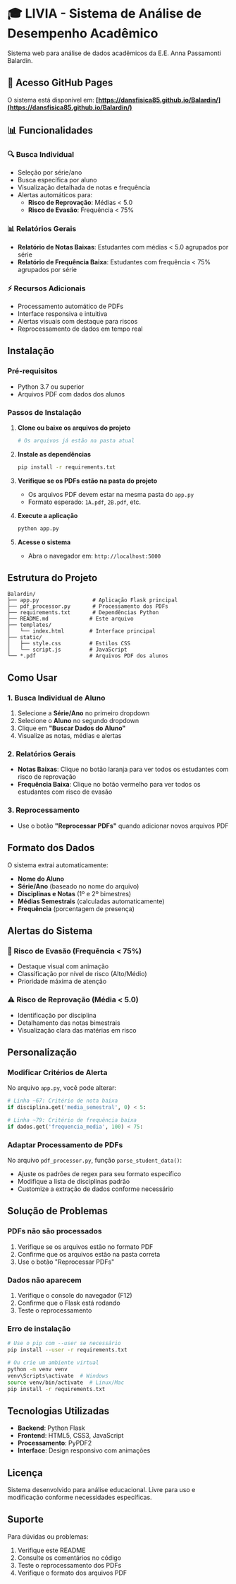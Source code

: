 # 🎓 LIVIA - Sistema de Análise de Desempenho Acadêmico

Sistema web para análise de dados acadêmicos da E.E. Anna Passamonti Balardin.

## 🚀 Acesso GitHub Pages

O sistema está disponível em: **[https://dansfisica85.github.io/Balardin/](https://dansfisica85.github.io/Balardin/)**

## 📊 Funcionalidades

### 🔍 Busca Individual
- Seleção por série/ano
- Busca específica por aluno
- Visualização detalhada de notas e frequência
- Alertas automáticos para:
  - **Risco de Reprovação**: Médias < 5.0
  - **Risco de Evasão**: Frequência < 75%

### 📊 Relatórios Gerais
- **Relatório de Notas Baixas**: Estudantes com médias < 5.0 agrupados por série
- **Relatório de Frequência Baixa**: Estudantes com frequência < 75% agrupados por série

### ⚡ Recursos Adicionais
- Processamento automático de PDFs
- Interface responsiva e intuitiva
- Alertas visuais com destaque para riscos
- Reprocessamento de dados em tempo real

## Instalação

### Pré-requisitos
- Python 3.7 ou superior
- Arquivos PDF com dados dos alunos

### Passos de Instalação

1. **Clone ou baixe os arquivos do projeto**
   ```bash
   # Os arquivos já estão na pasta atual
   ```

2. **Instale as dependências**
   ```bash
   pip install -r requirements.txt
   ```

3. **Verifique se os PDFs estão na pasta do projeto**
   - Os arquivos PDF devem estar na mesma pasta do `app.py`
   - Formato esperado: `1A.pdf`, `2B.pdf`, etc.

4. **Execute a aplicação**
   ```bash
   python app.py
   ```

5. **Acesse o sistema**
   - Abra o navegador em: `http://localhost:5000`

## Estrutura do Projeto

```
Balardin/
├── app.py                 # Aplicação Flask principal
├── pdf_processor.py       # Processamento dos PDFs
├── requirements.txt       # Dependências Python
├── README.md             # Este arquivo
├── templates/
│   └── index.html        # Interface principal
├── static/
│   ├── style.css         # Estilos CSS
│   └── script.js         # JavaScript
└── *.pdf                 # Arquivos PDF dos alunos
```

## Como Usar

### 1. Busca Individual de Aluno
1. Selecione a **Série/Ano** no primeiro dropdown
2. Selecione o **Aluno** no segundo dropdown
3. Clique em **"Buscar Dados do Aluno"**
4. Visualize as notas, médias e alertas

### 2. Relatórios Gerais
- **Notas Baixas**: Clique no botão laranja para ver todos os estudantes com risco de reprovação
- **Frequência Baixa**: Clique no botão vermelho para ver todos os estudantes com risco de evasão

### 3. Reprocessamento
- Use o botão **"Reprocessar PDFs"** quando adicionar novos arquivos PDF

## Formato dos Dados

O sistema extrai automaticamente:
- **Nome do Aluno**
- **Série/Ano** (baseado no nome do arquivo)
- **Disciplinas e Notas** (1º e 2º bimestres)
- **Médias Semestrais** (calculadas automaticamente)
- **Frequência** (porcentagem de presença)

## Alertas do Sistema

### 🔴 Risco de Evasão (Frequência < 75%)
- Destaque visual com animação
- Classificação por nível de risco (Alto/Médio)
- Prioridade máxima de atenção

### ⚠️ Risco de Reprovação (Média < 5.0)
- Identificação por disciplina
- Detalhamento das notas bimestrais
- Visualização clara das matérias em risco

## Personalização

### Modificar Critérios de Alerta
No arquivo `app.py`, você pode alterar:
```python
# Linha ~67: Critério de nota baixa
if disciplina.get('media_semestral', 0) < 5:

# Linha ~79: Critério de frequência baixa  
if dados.get('frequencia_media', 100) < 75:
```

### Adaptar Processamento de PDFs
No arquivo `pdf_processor.py`, função `parse_student_data()`:
- Ajuste os padrões de regex para seu formato específico
- Modifique a lista de disciplinas padrão
- Customize a extração de dados conforme necessário

## Solução de Problemas

### PDFs não são processados
1. Verifique se os arquivos estão no formato PDF
2. Confirme que os arquivos estão na pasta correta
3. Use o botão "Reprocessar PDFs"

### Dados não aparecem
1. Verifique o console do navegador (F12)
2. Confirme que o Flask está rodando
3. Teste o reprocessamento

### Erro de instalação
```bash
# Use o pip com --user se necessário
pip install --user -r requirements.txt

# Ou crie um ambiente virtual
python -m venv venv
venv\Scripts\activate  # Windows
source venv/bin/activate  # Linux/Mac
pip install -r requirements.txt
```

## Tecnologias Utilizadas

- **Backend**: Python Flask
- **Frontend**: HTML5, CSS3, JavaScript
- **Processamento**: PyPDF2
- **Interface**: Design responsivo com animações

## Licença

Sistema desenvolvido para análise educacional. Livre para uso e modificação conforme necessidades específicas.

## Suporte

Para dúvidas ou problemas:
1. Verifique este README
2. Consulte os comentários no código
3. Teste o reprocessamento dos PDFs
4. Verifique o formato dos arquivos PDF
